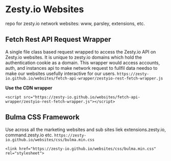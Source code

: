 # Zesty.io Websites
repo for zesty.io network websites: www, parsley, extensions, etc.


## Fetch Rest API Request Wrapper

A single file class based request wrapped to access the Zesty.io API on Zesty.io websites. It is unique to zesty.io domains which hold the authentication cookie as a domain. This wrapper would access accounts, auth, and instances api to make network request to fullfil data needso to make our websites usefully interactive for our users. `https://zesty-io.github.io/websites/fetch-api-wrapper/zestyio-rest-fetch-wrapper.js`

**Use the CDN wrapper**

``` 
<script src="https://zesty-io.github.io/websites/fetch-api-wrapper/zestyio-rest-fetch-wrapper.js"></script>
```

## Bulma CSS Framework

Use across all the marketing websites and sub sites liek extensions.zesty.io, command.zesty.io etc. `https://zesty-io.github.io/websites/css/bulma.min.css`

```
<link href="https://zesty-io.github.io/websites/css/bulma.min.css" rel="stylesheet">
```

